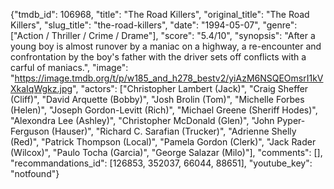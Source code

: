 {"tmdb_id": 106968, "title": "The Road Killers", "original_title": "The Road Killers", "slug_title": "the-road-killers", "date": "1994-05-07", "genre": ["Action / Thriller / Crime / Drame"], "score": "5.4/10", "synopsis": "After a young boy is almost runover by a maniac on a highway, a re-encounter and confrontation by the boy's father with the driver sets off conflicts with a carful of maniacs.", "image": "https://image.tmdb.org/t/p/w185_and_h278_bestv2/yiAzM6NSQEOmsrI1kVXkaIqWgkz.jpg", "actors": ["Christopher Lambert (Jack)", "Craig Sheffer (Cliff)", "David Arquette (Bobby)", "Josh Brolin (Tom)", "Michelle Forbes (Helen)", "Joseph Gordon-Levitt (Rich)", "Michael Greene (Sheriff Hodes)", "Alexondra Lee (Ashley)", "Christopher McDonald (Glen)", "John Pyper-Ferguson (Hauser)", "Richard C. Sarafian (Trucker)", "Adrienne Shelly (Red)", "Patrick Thompson (Local)", "Pamela Gordon (Clerk)", "Jack Rader (Wilcox)", "Paulo Tocha (Garcia)", "George Salazar (Milo)"], "comments": [], "recommandations_id": [126853, 352037, 66044, 88651], "youtube_key": "notfound"}